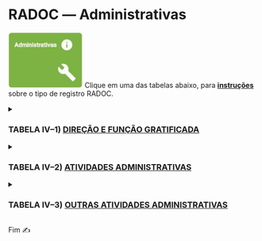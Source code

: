 # RADOC &#x2015; Administrativas

<img src="../media/painel-administracao.jpg" width="150"> Clique em uma das tabelas abaixo, para <ins>**instruções**</ins> sobre o tipo de registro RADOC.

<details><summary><b><H3>TABELA IV–1) <ins>DIREÇÃO E FUNÇÃO GRATIFICADA</ins></H3></b></summary>

|Item|Descrição|Pontos|**_Link_ para Instruções**|
|-|-|-|-|
|1|Reitor ou Vice-Reitor ou Pró-Reitor|14 (por mês)|[Registro oriundo de Portaria](./fonte-portaria.md)|
|2|Diretor de Regional da UFG|14 (por mês)|[Registro oriundo de Portaria](./fonte-portaria.md)|
|3|Vice-Diretor de Regional da UFG|12 (por mês)|[Registro oriundo de Portaria](./fonte-portaria.md)|
|4|Coordenadores das Regionais paralelos aos Pró-Reitores da UFG|12 (por mês)|[Registro oriundo de Portaria](./fonte-portaria.md)|
|5|Chefe de Gabinete da Reitoria|10 (por mês)|[Registro oriundo de Portaria](./fonte-portaria.md)|
|6|Coordenador ou Assessor vinculado à Reitoria|10 (por mês)|[Registro oriundo de Portaria](./fonte-portaria.md)|
|7|Assessor vinculado à Diretoria de Regional|10 (por mês)|[Registro oriundo de Portaria](./fonte-portaria.md)|
|8|Diretor de Unidade Acadêmica ou<br>Chefe de Unidade Acadêmica Especial ou do CEPAE|10 (por mês)|[Registro oriundo de Portaria](./fonte-portaria.md)|
|9|Diretor Geral do Hospital das Clínicas|10 (por mês)|[Registro oriundo de Portaria](./fonte-portaria.md)|
|10|Coordenador ou Assessor vinculado às Pró-Reitorias ou<br>às Coordenações das Regionais da UFG|8 (por mês)|[Registro oriundo de Portaria](./fonte-portaria.md)|
|11|Coordenador de Programa de Pós-Graduação stricto sensu|8 (por mês)|[Registro oriundo de Portaria](./fonte-portaria.md)|
|12|Coordenador de Curso de Ensino Básico ou de Graduação|8 (por mês)|[Registro oriundo de Portaria](./fonte-portaria.md)|
|13|Vice-Diretor de Unidade Acadêmica ou<br>Subchefe de Unidade Acadêmica Especial ou do CEPAE|8 (por mês)|[Registro oriundo de Portaria](./fonte-portaria.md)|
|14|Diretor do Hospital Veterinário|8 (por mês)|[Registro oriundo de Portaria](./fonte-portaria.md)|
|15|Diretor de Órgão da Administração (CERCOMP, CGA, CEGRAF,<br>CIAR, DDRH, CS, SIASS, Museu, Rádio, Biblioteca etc.)|8 (por mês)|[Registro oriundo de Portaria](./fonte-portaria.md)|
</details>


<details><summary><b><H3>TABELA IV–2) <ins>ATIVIDADES ADMINISTRATIVAS</ins></H3></b></summary>
  
|Item|Descrição|Pontos|**_Link_ para Instruções**|
|-|-|-|-|
|1|Coordenador de projeto institucional com financiamento<br>ou de contratos e convênio com plano de trabalho aprovado|5 (para 12 meses)|[Registro oriundo de Portaria](./fonte-portaria.md)|
|2|Coordenador de curso de especialização, residência médica<br>ou residência multiprofissional em saúde|10 (para 12 meses) (máx. 10)|[Registro oriundo de Portaria](./fonte-portaria.md)|
|3|Vice-Diretor do CIAR ou Subcoordenadores de Cursos de Graduação<br>e de Pós-Graduação stricto sensu|4 (por mês)|[Registro oriundo de Portaria](./fonte-portaria.md)|
|4|Membro representante de classe da carreira docente no CONSUNI|10 (para 12 meses)|[Registro oriundo de Portaria](./fonte-portaria.md)|
|5|Membro do Conselho de Curadores ou das Câmaras Superiores<br>Setoriais ou do Plenário do CEPEC ou de Conselho de Fundações|10 (para 12 meses)|[Registro oriundo de Portaria](./fonte-portaria.md)|
|5.1|Membro do Conselho Gestor das Regionais<br>ou das Câmaras Regionais Setoriais|10 (para 12 meses)|[Registro oriundo de Portaria](./fonte-portaria.md)|
|6|Atividades acadêmicas e administrativas designadas<br>por portaria do Reitor, Pró-Reitor ou Diretor de Unidade Acadêmica,<br>ou Chefe de Unidade Acadêmica Especial ou o Diretor do CEPAE|-|-|
|6.1|.... Com carga horária menor ou igual a 30 horas|2 (para 12 meses)|[Registro oriundo de Portaria](./fonte-portaria.md)|
|6.2|.... Com carga horária maior do que 30 horas e menor ou igual a 60 horas|4 (para 12 meses)|[Registro oriundo de Portaria](./fonte-portaria.md)|
|6.3|.... Com carga horária maior do que 60 horas e menor ou igual a 90 horas|6 (para 12 meses)|[Registro oriundo de Portaria](./fonte-portaria.md)|
|6.4|....	Com carga horária maior do que 90 horas e menor ou igual a 120 horas|8 (para 12 meses)|[Registro oriundo de Portaria](./fonte-portaria.md)|
|6.5|.... Com carga horária maior do que 120 horas e menor ou igual a 150 horas|10 (para 12 meses)|[Registro oriundo de Portaria](./fonte-portaria.md)|
|6.6|.... Com carga horária maior do que 150 horas|12 (para 12 meses)|[Registro oriundo de Portaria](./fonte-portaria.md)|
</details>

<details><summary><b><H3>TABELA IV–3) <ins>OUTRAS ATIVIDADES ADMINISTRATIVAS</ins></H3></b></summary>
  
|Item|Descrição|Pontos|**_Link_ para Instruções**|
|-|-|-|-|
|1|Presidente da CPPD|7 (por mês)|[Registro oriundo de Portaria](./fonte-portaria.md)|
|2|Presidente dos Comitês de Ética em Pesquisa (CEP) ou<br>das Comissões de Ética no Uso de Animais (CEUA)|6 (por mês)|[Registro oriundo de Portaria](./fonte-portaria.md)|
|3|Presidente da Comissão de Avaliação Institucional ou<br>da Comissão Própria de Avaliação|5 (por mês)|[Registro oriundo de Portaria](./fonte-portaria.md)|
|4|Membros da Coordenação Permanente do Centro de Seleção|5 (por mês)|[Registro oriundo de Portaria](./fonte-portaria.md)|
|5|Diretores do Hospital das Clínicas|5 (por mês)|[Registro oriundo de Portaria](./fonte-portaria.md)|
|6|Membros da CPPD, da Comissão de Avaliação Institucional,<br>da Comissão Própria de Avaliação, da CAD|5 (por mês)|[Registro oriundo de Portaria](./fonte-portaria.md)|
|7|Membros da CPAD ou da Comissão de Sindicância ou<br>da Comissão de Processo Administrativo|5 (por mês)|[Registro oriundo de Portaria](./fonte-portaria.md)|
|8|Membro do NDE|3 (por mês)|[Registro oriundo de Portaria](./fonte-portaria.md)|
|9|Gestor de Convênios/Projetos Internacionais<br>da Coordenadoria de Assuntos Internacionais|5 (por mês)|[Registro oriundo de Portaria](./fonte-portaria.md)|
|10|Coordenador ou Presidente da Comissão responsável pelas atividades<br>de Pesquisa/Ensino/Extensão/Estágio das Unidades Acadêmicas ou<br>Unidades Acadêmicas Especiais|3 (por mês)|[Registro oriundo de Portaria](./fonte-portaria.md)|
|11|Chefia de Departamento e respectivo vice ou atividade equivalente|3 (por mês)|[Registro oriundo de Portaria](./fonte-portaria.md)|
|12|Chefe do Pronto Socorro ou da Maternidade ou do CEROF<br>do Hospital das Clínicas da UFG e respectivo vice|3 (por mês)|[Registro oriundo de Portaria](./fonte-portaria.md)|
|13|Membros dos Comitês de Ética em Pesquisa (CEP) ou<br>das Comissões de Ética no Uso de Animais (CEUA)|3 (por mês)|[Registro oriundo de Portaria](./fonte-portaria.md)|
|14|Membros do Comitê Interno do PIBIC e do PIBITI|3 (por mês)|[Registro oriundo de Portaria](./fonte-portaria.md)|
|15|Orientador Técnico Titular de Empresa Júnior|3 (por mês)|[Registro oriundo de Portaria](./fonte-portaria.md)|
|16|Orientador Técnico Colaborador de Empresa Júnior|3 (por mês)|[Registro oriundo de Portaria](./fonte-portaria.md)|
|17|Coordenador de Monitoria|3 (por mês)|[Registro oriundo de Portaria](./fonte-portaria.md)|
|18|Coordenador de Módulo de Metodologia Ativa|3 (por mês)|[Registro oriundo de Portaria](./fonte-portaria.md)|
|19|Coordenador de Trabalho de Conclusão de Curso ou<br>de Prática como Componente Curricular|2 (por mês)|[Registro oriundo de Portaria](./fonte-portaria.md)|
|20|Editor de revistas, periódicos ou jornais com periodicidade regular|-|-|
|20.1|.... Com classificação Qualis A|5 (por mês)|[Registro oriundo de Portaria](./fonte-portaria.md)|
|20.2|.... Com classificação Qualis B|4 (por mês)|[Registro oriundo de Portaria](./fonte-portaria.md)|
|20.3|.... Com classificação Qualis C|3 (por mês)|[Registro oriundo de Portaria](./fonte-portaria.md)|
|20.4|.... Sem classificação Qualis|2 (por mês)|[Registro oriundo de Portaria](./fonte-portaria.md)|
|21|Membro de comitê de assessoramento de agências oficiais de fomento<br>(FAPs, Finep, Capes, CNPq)|5 (por mês)|[Registro oriundo de Portaria](./fonte-portaria.md)|
|22|Membros de Comissões ou Conselhos ou<br>Comitês de Órgãos Governamentais (INEP, CNE, outros)|5 (por mês)|[Registro oriundo de Portaria](./fonte-portaria.md)|
</details>

Fim &#9997;
